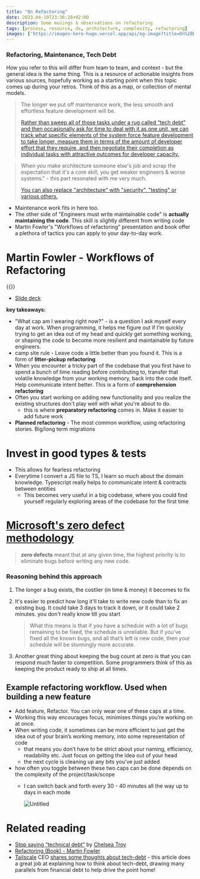 ```yaml
---
title: "On Refactoring"
date: 2023-04-10T23:36:28+02:00
description: Some musings & observations on refactoring
tags: [process, resource, dx, architecture, complexity, refactoring]
images: ['https://images-here-hugo.vercel.app/api/og-image?title=On%20Refactoring']
---
```


### Refactoring, Maintenance, Tech Debt

How you refer to this will differ from team to team, and context - but the general idea is the same thing. This is a resource of actionable insights from various sources, hopefully working as a starting point when this topic comes up during your retros. Think of this as a map, or collection of mental models.

> The longer we put off maintenance work, the less smooth and effortless feature development will be.
>
>
> [Rather than sweep all of those tasks under a rug called “tech debt” and then occasionally ask for time to deal with it as one unit, we can track what specific elements of the system force feature development to take longer, measure them in terms of the amount of developer effort that they require, and then negotiate their completion as individual tasks with attractive outcomes for developer capacity.](https://readwise.io/reader/shared/01gtfph72hmfn4y73wsbk4pr0k)
>

> When you make architecture someone else's job and scrap the expectation that it's a core skill, you get weaker engineers & worse systems." - this part resonated with me very much.
>
>
> [You can also replace "architecture" with "security", "testing" or various others.](https://readwise.io/reader/shared/01gv4fga0fc1a1ks8e4skcbp0f)
>
- Maintenance work fits in here too.
- The other side of "Engineers must write maintainable code" is **actually maintaining the code**. This skill is slightly different from writing code
- Martin Fowler's "Workflows of refactoring" presentation and book offer a plethora of tactics you can apply to your day-to-day work.

# Martin Fowler - Workflows of Refactoring

{{<youtube vqEg37e4Mkw>}}

- [Slide deck](https://www.martinfowler.com/articles/workflowsOfRefactoring/)

**key takeaways:**

- "What cap am I wearing right now?" - is a question I ask myself every day at work. When programming, it helps me figure out if I'm quickly trying to get an idea out of my head and quickly get something working, or shaping the code to become more resilient and maintainable by future engineers.
- camp site rule - Leave code a little better than you found it. This is a form of **litter-pickup refactoring**
- When you encounter a tricky part of the codebase that you first have to spend a bunch of time reading before contributing to, transfer that volatile knowledge from your working memory, back into the code itself. Help communicate intent better. This is a form of **comprehension refactoring**
- Often you start working on adding new functionality and you realize the existing structures don't play well with what you're about to do.
  - this is where **preparatory refactoring** comes in. Make it easier to add future work
- **Planned refactoring** - The most common workflow, using refactoring stories. Big/long term migrations

# Invest in good types & tests

- This allows for fearless refactoring
- Everytime I convert a JS file to TS, I learn so much about the domain knowledge. Typescript really helps to communicate intent & contracts between entities
  - This becomes very useful in a big codebase, where you could find yourself regularly exploring areas of the codebase for the first time

# [Microsoft's zero defect methodology](/zero-defect-strategy)

> **zero defects** meant that at any given time, the highest priority is to eliminate bugs before writing any new code.
>

### Reasoning behind this approach

1. The longer a bug exists, the costlier (in time & money) it becomes to fix
2. It's easier to predict how long it'll take to write new code than to fix an existing bug. It could take 3 days to track it down, or it could take 2 minutes. you don't really know till you start

    > What this means is that if you have a schedule with a lot of bugs remaining to be fixed, the schedule is unreliable. But if you’ve fixed all the known bugs, and all that’s left is new code, then your schedule will be stunningly more accurate.
    >
3. Another great thing about keeping the bug count at zero is that you can respond much faster to competition. Some programmers think of this as keeping the product ready to ship at all times.

## Example refactoring workflow. Used when building a new feature

- Add feature, Refactor. You can only wear one of these caps at a time.
- Working this way encourages focus, minimises things you’re working on at once.
- When writing code, it sometimes can be more efficient to just get the idea out of your brain’s working memory, into some representation of code
  - that means you don’t have to be strict about your naming, efficiency, readability etc. Just focus on getting the idea out of your head
  - the next cycle is cleaning up any bits you’ve just added
- how often you toggle between these two caps can be done depends on the complexity of the project/task/scope
  - I can switch back and forth every 30 - 40 minutes all the way up to days in each mode

    ![Untitled](https://res.cloudinary.com/hokaspokas/image/upload/v1681162730/here-hugo/ref_n85xf4.jpg)

# Related reading

- [Stop saying “technical debt”](https://readwise.io/reader/shared/01gtfph72hmfn4y73wsbk4pr0k) by [Chelsea Troy](https://stackoverflow.blog/author/chelsea-troy/)
- [Refactoring (Book) - Martin Fowler](https://www.oreilly.com/library/view/refactoring-improving-the/9780134757681/)
- [Tailscale](https://tailscale.com/) CEO [shares some thoughts about tech-debt](https://apenwarr.ca/log/?m=202306) - this article does a great job at explaining how to think about tech-debt, drawing many parallels from financial debt to help drive the point home!
